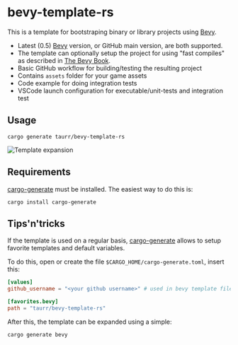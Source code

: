# bevy-template-rs

This is a template for bootstraping binary or library projects using [Bevy].

- Latest (0.5) [Bevy] version, or GitHub main version, are both supported.
- The template can optionally setup the project for using "fast compiles" as described in [The Bevy Book].
- Basic GitHub workflow for building/testing the resulting project
- Contains `assets` folder for your game assets
- Code example for doing integration tests
- VSCode launch configuration for executable/unit-tests and integration test

## Usage

```shell
cargo generate taurr/bevy-template-rs
```

![Template expansion](./assets/template-expansion.gif)

## Requirements

[cargo-generate] must be installed. The easiest way to do this is:

```shell
cargo install cargo-generate
```

## Tips'n'tricks

If the template is used on a regular basis, [cargo-generate] allows to setup favorite templates and default variables.

To do this, open or create the file `$CARGO_HOME/cargo-generate.toml`, insert this:
```toml
[values]
github_username = "<your github username>" # used in bevy template files where appropriate

[favorites.bevy]
path = "taurr/bevy-template-rs"
```

After this, the template can be expanded using a simple:

```shell
cargo generate bevy
```

[Bevy]:https://bevyengine.org
[cargo-generate]:https://github.com/cargo-generate/cargo-generate
[The Bevy Book]:https://bevyengine.org/learn/book
